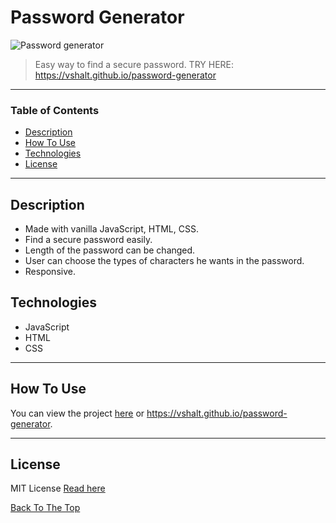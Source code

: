 # Password Generator

![Password generator](./assets/demo.gif)

> Easy way to find a secure password.
> TRY HERE: https://vshalt.github.io/password-generator

---

### Table of Contents
- [Description](#description)
- [How To Use](#how-to-use)
- [Technologies](#technologies)
- [License](#license)

---

## Description
- Made with vanilla JavaScript, HTML, CSS.
- Find a secure password easily.
- Length of the password can be changed.
- User can choose the types of characters he wants in the password.
- Responsive.

## Technologies
- JavaScript
- HTML
- CSS

---

## How To Use
You can view the project [here](https://vshalt.github.io/password-generator) or https://vshalt.github.io/password-generator.

---

## License
MIT License
[Read here](./LICENSE)

[Back To The Top](#read-me-template)
